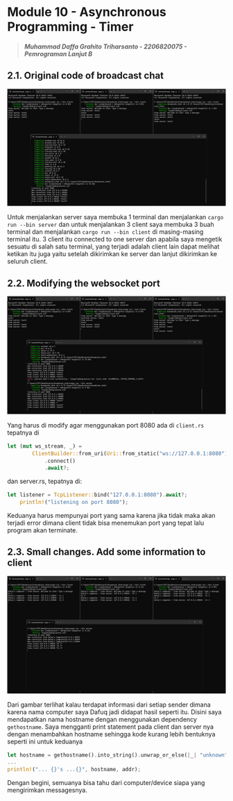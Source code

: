 # Module 10 - Asynchronous Programming - Timer

> ##### Muhammad Daffa Grahito Triharsanto - 2206820075 - Pemrograman Lanjut B

## 2.1. Original code of broadcast chat

![Image 2.1](assets/images/2.1.png)

Untuk menjalankan server saya membuka 1 terminal dan menjalankan `cargo run --bin server` dan untuk menjalankan 3 client saya membuka 3 buah terminal dan menjalankan `cargo run --bin client` di masing-masing terminal itu. 3 client itu connected to one server dan apabila saya mengetik sesuatu di salah satu terminal, yang terjadi adalah client lain dapat melihat ketikan itu juga yaitu setelah dikirimkan ke server dan lanjut dikirimkan ke seluruh client.

## 2.2. Modifying the websocket port

![Image 2.2](assets/images/2.2.png)

Yang harus di modify agar menggunakan port 8080 ada di `client.rs` tepatnya di 
```rust
let (mut ws_stream, _) =
        ClientBuilder::from_uri(Uri::from_static("ws://127.0.0.1:8080"))
            .connect()
            .await?;
```
dan server.rs, tepatnya di:
```rust
let listener = TcpListener::bind("127.0.0.1:8080").await?;
    println!("listening on port 8080");
```

Keduanya harus mempunyai port yang sama karena jika tidak maka akan terjadi error dimana client tidak bisa menemukan port yang tepat lalu program akan terminate.

## 2.3. Small changes. Add some information to client

![Image 2.3](assets/images/2.3.png)

Dari gambar terlihat kalau terdapat informasi dari setiap sender dimana karena nama computer saya Dafuq jadi didapat hasil seperti itu. Disini saya mendapatkan nama hostname dengan menggunakan dependency `gethostname`. Saya mengganti print statement pada client dan server nya dengan menambahkan hostname sehingga kode kurang lebih bentuknya seperti ini untuk keduanya
```rust
let hostname = gethostname().into_string().unwrap_or_else(|_| "unknown".to_string());
...
println!("... {}'s ...{}", hostname, addr);
```

Dengan begini, semuanya bisa tahu dari computer/device siapa yang mengirimkan messagesnya.